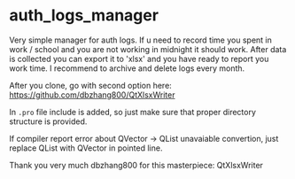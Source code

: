 # auth_logs_manager
Very simple manager for auth logs. If u need to record time you spent in work / school and you are not working in midnight it should work. After data is collected you can export it to 'xlsx' and you have ready to report you work time. I recommend to archive and delete logs every month.

After you clone, go with second option here:
https://github.com/dbzhang800/QtXlsxWriter

In `.pro` file include is added, so just make sure that proper directory structure is provided.

If compiler report error about QVector -> QList unavaiable convertion, just replace QList with QVector in pointed line.

Thank you very much dbzhang800 for this masterpiece: QtXlsxWriter
